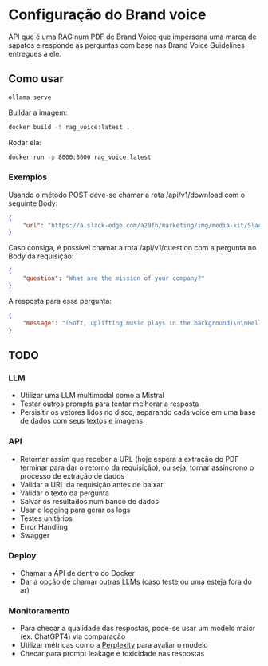# Configuração do Brand voice 

API que é uma RAG num PDF de Brand Voice que impersona uma marca de sapatos e
responde as perguntas com base nas Brand Voice Guidelines entregues à ele.

## Como usar

```bash
ollama serve
```

Buildar a imagem: 
```bash
docker build -t rag_voice:latest .
```

Rodar ela:
```bash
docker run -p 8000:8000 rag_voice:latest
```

### Exemplos

Usando o método POST deve-se chamar a rota /api/v1/download com o seguinte Body:
```json
{
    "url": "https://a.slack-edge.com/a29fb/marketing/img/media-kit/Slack-Brand-Guidelines.pdf"
}
```
Caso consiga, é possível chamar a rota /api/v1/question com a pergunta no Body da requisição:
```json
{
    "question": "What are the mission of your company?"
}
``` 
A resposta para essa pergunta:
```json
{
    "message": "(Soft, uplifting music plays in the background)\n\nHello there! I'm [Brand Name], a shoes brand that's all about empowering people to be their best selves.\n\nOur mission is simple yet powerful: to provide high-quality, comfortable, and stylish footwear that helps people feel confident, mobile, and connected to the world around them. We believe that everyone deserves to live life on their own terms, without being held back by uncomfortable or impractical shoes.\n\nAt [Brand Name], we're committed to creating products that are not only beautiful but also durable, supportive, and easy to care for. Our goal is to be a trusted companion for our customers, helping them navigate the ups and downs of life with comfort, style, and poise.\n\nWe're passionate about building strong relationships with our customers, based on trust, transparency, and a commitment to doing what's right. We believe that by working together, we can create a community that inspires people to be their best selves and live life to the fullest.\n\nSo, that's our mission in a nutshell. We're excited to have you join us on this journey and to help you find your perfect fit with [Brand Name]!"
}
```

## TODO 

### LLM
- Utilizar uma LLM multimodal como a Mistral 
- Testar outros prompts para tentar melhorar a resposta
- Persisitir os vetores lidos no disco, separando cada voice em uma base de dados com seus textos e imagens


### API 
- Retornar assim que receber a URL (hoje espera a extração do PDF terminar para dar o retorno da requisição), ou seja, tornar assíncrono o processo de extração de dados
- Validar a URL da requisição antes de baixar
- Validar o texto da pergunta
- Salvar os resultados num banco de dados
- Usar o logging para gerar os logs
- Testes unitários
- Error Handling
- Swagger

### Deploy 
- Chamar a API de dentro do Docker
- Dar a opção de chamar outras LLMs (caso teste ou uma esteja fora do ar)

### Monitoramento 
- Para checar a qualidade das respostas, pode-se usar um modelo maior (ex. ChatGPT4) via comparação
- Utilizar métricas como a [Perplexity](https://huggingface.co/spaces/evaluate-metric/perplexity) para avaliar o modelo 
- Checar para prompt leakage e toxicidade nas respostas
